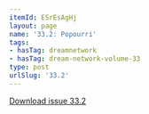 ```yaml
---
itemId: ESrEsAgHj
layout: page
name: '33.2: Popourri'
tags:
- hasTag: dreamnetwork
- hasTag: dream-network-volume-33
type: post
urlSlug: '33.2'
---
```

<a href="../files/pdfs/Volume_33/33.2_popourri.pdf" download="">Download issue 33.2</a>